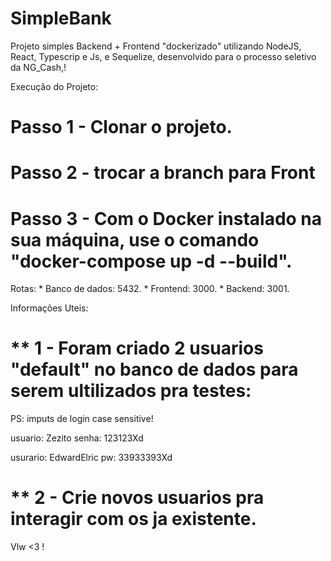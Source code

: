 # SimpleBank

Projeto simples  Backend + Frontend  "dockerizado" utilizando NodeJS, React, Typescrip e Js, e Sequelize,
desenvolvido para o processo seletivo da NG_Cash,!

Execução do Projeto:

# Passo 1 - Clonar o projeto.
# Passo 2 - trocar a branch para Front
# Passo 3 - Com o Docker instalado na sua máquina, use o comando "docker-compose up -d --build".

Rotas:  * Banco de dados: 5432.
        * Frontend: 3000.
        * Backend: 3001.

Informações Uteis:

# ** 1 - Foram criado 2 usuarios "default" no banco de dados para serem ultilizados pra testes:

PS: imputs de login case sensitive!

usuario: Zezito
senha: 123123Xd

usurario: EdwardElric
pw: 33933393Xd



# ** 2 - Crie novos usuarios pra interagir com os ja existente.

Vlw <3 !
